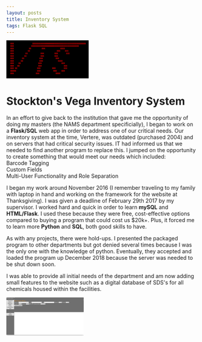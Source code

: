 ```yaml
---
layout: posts
title: Inventory System
tags: Flask SQL 
---
```


<img src="/assets/images/capture.png" height = "100">

# Stockton's Vega Inventory System

In an effort to give back to the institution that gave me the opportunity of doing my masters (the NAMS department specificially), I began to work on a <b>Flask/SQL</b> web app in order to address one of our critical needs. Our inventory system at the time, Vertere, was outdated (purchased 2004) and on servers that had critical security issues. IT had informed us that we needed to find another program to replace this. I jumped on the opportunity to create something that would meet our needs which included: 
<br>
Barcode Tagging
<br>
Custom Fields 
<br>
Multi-User Functionality and Role Separation

I began my work around November 2016 (I remember traveling to my family with laptop in hand and working on the framework for the website at Thanksgiving). I was given a deadline of February 29th 2017 by my supervisor. I worked hard and quick in order to learn <b>mySQL</b> and <b>HTML/Flask</b>. I used these because they were free, cost-effective options compared to buying a program that could cost us $20k+. Plus, it forced me to learn more <b>Python</b> and <b>SQL</b>, both good skills to have. 

As with any projects, there were hold-ups. I presented the packaged program to other departments but got denied several times because I was the only one with the knowledge of python. Eventually, they accepted and loaded the program up December 2018 because the server was needed to be shut down soon. 

I was able to provide all initial needs of the department and am now adding small features to the website such as a digital database of SDS's for all chemicals housed within the facilities. 

<img src="/assets/images/vis_main.png" height = "100">
